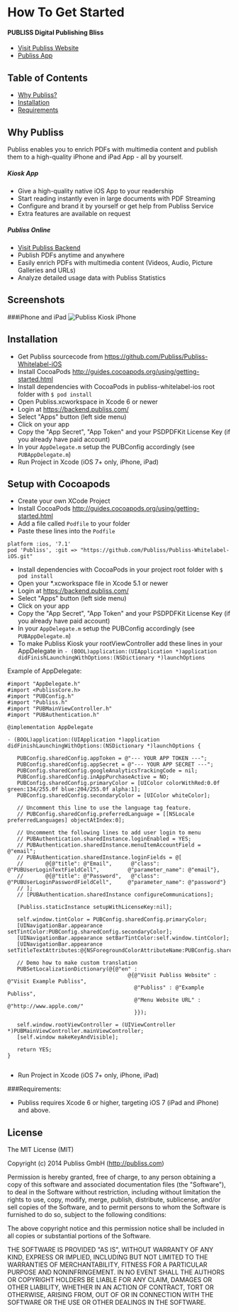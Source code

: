 How To Get Started
==================

#### PUBLISS Digital Publishing Bliss
- [Visit Publiss Website](http://publiss.com "Visit Publiss Website")
- [Publiss App](http://appstore.com/publiss "Publiss App")


## Table of Contents   

- [Why Publiss?](#why-publiss)
- [Installation](#Installation)
- [Requirements](#Requirements)

## Why Publiss
Publiss enables you to enrich PDFs with multimedia content and publish them to a high-quality iPhone and iPad App - all by yourself.

##### Kiosk App
- Give a high-quality native iOS App to your readership
- Start reading instantly even in large documents with PDF Streaming
- Configure and brand it by yourself or get help from Publiss Service
- Extra features are available on request

##### Publiss Online
- [Visit Publiss Backend](https://backend.publiss.com "Visit Publiss Backend")
- Publish PDFs anytime and anywhere
- Easily enrich PDFs with multimedia content (Videos, Audio, Picture Galleries and URLs)
- Analyze detailed usage data with Publiss Statistics


## Screenshots
###iPhone and iPad
![Publiss Kiosk iPhone](iPhone_iPad_Kiosk.png)

## Installation
 - Get Publiss sourcecode from https://github.com/Publiss/Publiss-Whitelabel-iOS
 - Install CocoaPods http://guides.cocoapods.org/using/getting-started.html 
 - Install dependencies with CocoaPods in publiss-whitelabel-ios root folder with `$ pod install`
 - Open Publiss.xcworkspace in Xcode 6 or newer
 - Login at https://backend.publiss.com/
 - Select "Apps" button (left side menu)
 - Click on your app
 - Copy the "App Secret", "App Token" and your PSDPDFKit License Key (if you already have paid account)
 - In your `AppDelegate.m` setup the PUBConfig accordingly (see `PUBAppDelegate.m`)
 - Run Project in Xcode (iOS 7+ only, iPhone, iPad)

## Setup with Cocoapods
 - Create your own XCode Project
 - Install CocoaPods http://guides.cocoapods.org/using/getting-started.html 
 - Add a file called `Podfile` to your folder
 - Paste these lines into the `Podfile`

```
platform :ios, '7.1'
pod 'Publiss', :git => "https://github.com/Publiss/Publiss-Whitelabel-iOS.git"
```
 - Install dependencies with CocoaPods in your project root folder with `$ pod install`
 - Open your *.xcworkspace file in Xcode 5.1 or newer
 - Login at https://backend.publiss.com/
 - Select "Apps" button (left side menu)
 - Click on your app
 - Copy the "App Secret", "App Token" and your PSDPDFKit License Key (if you already have paid account)
 - In your `AppDelegate.m` setup the PUBConfig accordingly (see `PUBAppDelegate.m`)
 - To make Publiss Kiosk your rootViewController add these lines in your AppDelegate in `- (BOOL)application:(UIApplication *)application didFinishLaunchingWithOptions:(NSDictionary *)launchOptions` 
 
 Example of AppDelegate:
 
 ```
#import "AppDelegate.h"
#import <PublissCore.h>
#import "PUBConfig.h"
#import "Publiss.h"
#import "PUBMainViewController.h"
#import "PUBAuthentication.h"

@implementation AppDelegate

- (BOOL)application:(UIApplication *)application didFinishLaunchingWithOptions:(NSDictionary *)launchOptions {

    PUBConfig.sharedConfig.appToken = @"--- YOUR APP TOKEN ---";
    PUBConfig.sharedConfig.appSecret = @"--- YOUR APP SECRET ---";
    PUBConfig.sharedConfig.googleAnalyticsTrackingCode = nil;
    PUBConfig.sharedConfig.inAppPurchaseActive = NO;
    PUBConfig.sharedConfig.primaryColor = [UIColor colorWithRed:0.0f green:134/255.0f blue:204/255.0f alpha:1];
    PUBConfig.sharedConfig.secondaryColor = [UIColor whiteColor];
    
    // Uncomment this line to use the language tag feature.
    // PUBConfig.sharedConfig.preferredLanguage = [[NSLocale preferredLanguages] objectAtIndex:0];
    
    // Uncomment the following lines to add user login to menu
    // PUBAuthentication.sharedInstance.loginEnabled = YES;
    // PUBAuthentication.sharedInstance.menuItemAccountField = @"email";
    // PUBAuthentication.sharedInstance.loginFields = @[
    //       @{@"title": @"Email",      @"class": @"PUBUserLoginTextFieldCell",         @"parameter_name": @"email"},
    //       @{@"title": @"Password",   @"class": @"PUBUserLoginPasswordFieldCell",     @"parameter_name": @"password"}
    // ];
    // [PUBAuthentication.sharedInstance configureCommunications];
    
    [Publiss.staticInstance setupWithLicenseKey:nil];
    
    self.window.tintColor = PUBConfig.sharedConfig.primaryColor;
    [UINavigationBar.appearance setTintColor:PUBConfig.sharedConfig.secondaryColor];
    [UINavigationBar.appearance setBarTintColor:self.window.tintColor];
    [UINavigationBar.appearance setTitleTextAttributes:@{NSForegroundColorAttributeName:PUBConfig.sharedConfig.secondaryColor}];
    
    // Demo how to make custom translation
    PUBSetLocalizationDictionary(@{@"en" :
                                       @{@"Visit Publiss Website" : @"Visit Example Publiss",
                                         @"Publiss" : @"Example Publiss",
                                         @"Menu Website URL" : @"http://www.apple.com/"
                                         }});
    
    self.window.rootViewController = (UIViewController *)PUBMainViewController.mainViewController;
    [self.window makeKeyAndVisible];
    
    return YES;
}


 ```
 
 - Run Project in Xcode (iOS 7+ only, iPhone, iPad)

 
###Requirements:
 - Publiss requires Xcode 6 or higher, targeting iOS 7 (iPad and iPhone) and above.

## License

The MIT License (MIT)

Copyright (c) 2014 Publiss GmbH (http://publiss.com)

Permission is hereby granted, free of charge, to any person obtaining a copy
of this software and associated documentation files (the "Software"), to deal
in the Software without restriction, including without limitation the rights
to use, copy, modify, merge, publish, distribute, sublicense, and/or sell
copies of the Software, and to permit persons to whom the Software is
furnished to do so, subject to the following conditions:

The above copyright notice and this permission notice shall be included in
all copies or substantial portions of the Software.

THE SOFTWARE IS PROVIDED "AS IS", WITHOUT WARRANTY OF ANY KIND, EXPRESS OR
IMPLIED, INCLUDING BUT NOT LIMITED TO THE WARRANTIES OF MERCHANTABILITY,
FITNESS FOR A PARTICULAR PURPOSE AND NONINFRINGEMENT. IN NO EVENT SHALL THE
AUTHORS OR COPYRIGHT HOLDERS BE LIABLE FOR ANY CLAIM, DAMAGES OR OTHER
LIABILITY, WHETHER IN AN ACTION OF CONTRACT, TORT OR OTHERWISE, ARISING FROM,
OUT OF OR IN CONNECTION WITH THE SOFTWARE OR THE USE OR OTHER DEALINGS IN
THE SOFTWARE.
